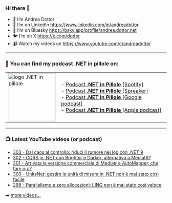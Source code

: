 ### Hi there 👋

- 🖖 I’m Andrea Dottor
- 🔗 I’m on LinkedIn https://www.linkedin.com/in/andreadottor
- 🦋 I’m on Bluesky https://bsky.app/profile/andrea.dottor.net
- 🐦 I’m on X https://x.com/dottor
- 📹 Watch my videos on https://www.youtube.com/c/andreadottor

---

### 📢 You can find my podcast **.NET in pillole** on:
  
<table>
  <tr>
    <td>
      <img src="https://www.dottor.net/images/podcast_logo.png" alt="logo .NET in pillole" width="150" height="150" />
    </td>
    <td>  
- <a href="https://open.spotify.com/show/7jyoG6BBmzvScNOqSpVvQQ?si=XI5bWP2WSNeyuvZjDIVKjw">Podcast <strong>.NET in Pillole</strong> [Spotify]</a><br />
- <a href="https://www.spreaker.com/show/net-in-pillole">Podcast <strong>.NET in Pillole</strong> [Spreaker]</a><br />
- <a href="https://www.google.com/podcasts?feed=aHR0cHM6Ly93d3cuc3ByZWFrZXIuY29tL3Nob3cvMzY4NTM0NC9lcGlzb2Rlcy9mZWVk">Podcast <strong>.NET in Pillole</strong> [Google podcast]</a><br />
- <a href="https://podcasts.apple.com/it/podcast/net-in-pillole/id1478648398">Podcast <strong>.NET in Pillole</strong> [Apple podcast]</a><br />
    </td>
  </tr>
</table>

---

### 📺 Latest YouTube videos (or podcast)

<!-- YOUTUBE:START -->
- [303 - Dal caos al controllo: riduci il rumore nei log con .NET 9](https://www.youtube.com/watch?v=nAtQaZ8MNLA)
- [302 - CQRS in .NET con Brighter e Darker: alternativa a MediatR?](https://www.youtube.com/watch?v=AIveqvvBgig)
- [301 - Arrivata la versione commerciale di Mediatr e AutoMapper, che fare ora?](https://www.youtube.com/watch?v=RZJyxwlUNpQ)
- [300 - UnitsNet: gestire le unità di misura in .NET non è mai stato così facile](https://www.youtube.com/watch?v=UNmKH9Pw5l0)
- [299 - Parallelismo e zero allocazioni: LINQ non è mai stato così veloce](https://www.youtube.com/watch?v=V6QfIV99Hk8)
<!-- YOUTUBE:END -->

➡️ [more videos...](https://www.youtube.com/AndreaDottor)


